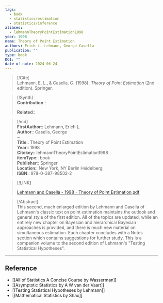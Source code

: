 ```yaml
---
tags:
  - book
  - statistics/estimation
  - statistics/inference
aliases:
  - lehmannTheoryPointEstimation1998
year: 1998
name: Theory of Point Estimation
authors: Erich L. Lehmann, George Casella
publication: ""
type: book
DOI: ""
date of note: 2024-06-24
---
```


> [!Cite]  
> Lehmann, E. L., & Casella, G. (1998). _Theory of Point Estimation_ (2nd edition). Springer.

>[!Synth]  
>**Contribution**::  
>  
>**Related**::   
>  
  
>[!md]  
> **FirstAuthor**:: Lehmann, Erich L.  
> **Author**:: Casella, George  
~  
> **Title**:: Theory of Point Estimation  
> **Year**:: 1998  
> **Citekey**:: lehmannTheoryPointEstimation1998  
> **itemType**:: book  
> **Publisher**:: Springer  
> **Location**:: New York, NY Berlin Heidelberg  
> **ISBN**:: 978-0-387-98502-2  

> [!LINK]  
> 
> [Lehmann and Casella - 1998 - Theory of Point Estimation.pdf](file:///home/lukexie/Documents/Papers/storage/NYGRMXD8/Lehmann%20and%20Casella%20-%201998%20-%20Theory%20of%20Point%20Estimation.pdf) 
>  

> [!Abstract]  
> This second, much enlarged edition by Lehmann and Casella of Lehmann's classic text on point estimation maintains the outlook and general style of the first edition. All of the topics are updated, while an entirely new chapter on Bayesian and hierarchical Bayesian approaches is provided, and there is much new material on simultaneous estimation. Each chapter concludes with a Notes section which contains suggestions for further study. This is a companion volume to the second edition of Lehmann's "Testing Statistical Hypotheses".  


-----
## Reference
  
- [[All of Statistics A Concise Course by Wasserman]]
- [[Asymptotic Statistics by A W van der Vaart]]
- [[Testing Statistical Hypotheses by Lehmann]]
- [[Mathematical Statistics by Shao]]